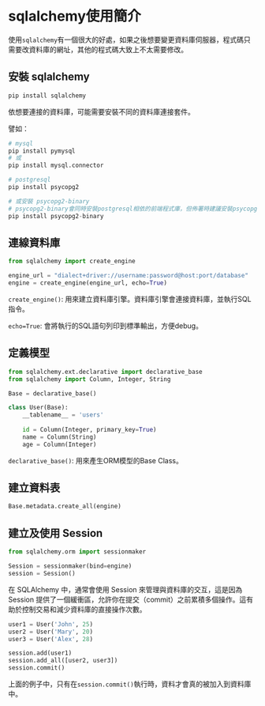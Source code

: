 # sqlalchemy使用簡介

使用`sqlalchemy`有一個很大的好處，如果之後想要變更資料庫伺服器，程式碼只需要改資料庫的網址，其他的程式碼大致上不太需要修改。

## 安裝 sqlalchemy

```python
pip install sqlalchemy
```

依想要連接的資料庫，可能需要安裝不同的資料庫連接套件。

譬如：

```python
# mysql
pip install pymysql
# 或
pip install mysql.connector
```

```python
# postgresql
pip install psycopg2

# 或安裝 psycopg2-binary
# psycopg2-binary會同時安裝postgresql相依的前端程式庫，但佈署時建議安裝psycopg2。
pip install psycopg2-binary
```

## 連線資料庫

```python
from sqlalchemy import create_engine

engine_url = "dialect+driver://username:password@host:port/database"
engine = create_engine(engine_url, echo=True)
```

`create_engine()`: 用來建立資料庫引擎。資料庫引擎會連接資料庫，並執行SQL指令。

`echo=True`: 會將執行的SQL語句列印到標準輸出，方便debug。

## 定義模型

```python
from sqlalchemy.ext.declarative import declarative_base
from sqlalchemy import Column, Integer, String

Base = declarative_base()

class User(Base):
    __tablename__ = 'users'
    
    id = Column(Integer, primary_key=True)
    name = Column(String)
    age = Column(Integer)

```

`declarative_base()`: 用來產生ORM模型的Base Class。

## 建立資料表

```python
Base.metadata.create_all(engine)
```

## 建立及使用 Session

```python
from sqlalchemy.orm import sessionmaker

Session = sessionmaker(bind=engine)
session = Session()
```

在 SQLAlchemy 中，通常會使用 Session 來管理與資料庫的交互，這是因為 Session 提供了一個緩衝區，允許你在提交（commit）之前累積多個操作。這有助於控制交易和減少資料庫的直接操作次數。

```python
user1 = User('John', 25)
user2 = User('Mary', 20)
user3 = User('Alex', 28)

session.add(user1)
session.add_all([user2, user3])
session.commit()
```

上面的例子中，只有在`session.commit()`執行時，資料才會真的被加入到資料庫中。


